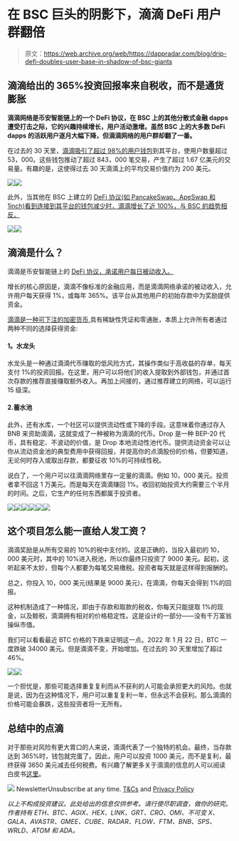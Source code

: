 # 在 BSC 巨头的阴影下，滴滴 DeFi 用户群翻倍

> 原文：<https://web.archive.org/web/https://dappradar.com/blog/drip-defi-doubles-user-base-in-shadow-of-bsc-giants>

## 滴滴给出的 365%投资回报率来自税收，而不是通货膨胀

**滴滴网络是币安智能链上的一个 DeFi 协议，在 BSC 上的其他分散式金融 dapps 遭受打击之际，它的兴趣持续增长，用户活动激增。虽然 BSC 上的大多数 DeFi dapps 的活跃用户逐月大幅下降，但滴滴网络的用户群却翻了一番。**

在过去的 30 天里，[滴滴吸引了超过 98%的用户钱包](https://web.archive.org/web/20221208054750/https://dappradar.com/binance-smart-chain/defi/drip)到其平台，使用户数量超过 53，000。这些钱包推动了超过 843，000 笔交易，产生了超过 1.67 亿美元的交易量。有趣的是，这使得过去 30 天滴滴上的平均交易价值约为 200 美元。

![](img/d4c715d6671ca06e53526a6f7ef7481a.png)![](img/6c63fc4a4f2324c03c8fa5058dfb86d3.png)

此外，当其他在 BSC 上建立的 [DeFi 协议(如 PancakeSwap、ApeSwap 和 1inch)看到连接到其平台的钱包减少时，滴滴增长了近 100%，与 BSC 的趋势相反。](https://web.archive.org/web/20221208054750/https://dappradar.com/rankings/protocol/binance-smart-chain/category/defi)

[](https://web.archive.org/web/20221208054750/https://dappradar.com/rankings/protocol/binance-smart-chain/category/defi)[![](img/2dabc31290de92d3110222bff7f1d86a.png)<picture>![](img/0829585dfe3a23e8e8ba9c5cfd8b5483.png)</picture>](https://web.archive.org/web/20221208054750/https://dappradar.com/rankings/protocol/binance-smart-chain/category/defi)

## 滴滴是什么？

滴滴是币安智能链上的 [DeFi 协议，承诺用户每日被动收入。](https://web.archive.org/web/20221208054750/https://dappradar.com/binance-smart-chain/defi/drip)

增长的核心原因是，滴滴不像标准的金融应用，而是滴滴网络承诺的被动收入，允许用户每天获得 1%，或每年 365%。该平台从其他用户的初始存款中为奖励提供资金。

[滴滴是一种可下注的加密货币](https://web.archive.org/web/20221208054750/https://dappradar.com/binance-smart-chain/defi/drip),具有稀缺性凭证和零通胀，本质上允许所有者通过两种不同的选择获得资金:

#### **1。水龙头**

水龙头是一种通过滴滴代币赚取的低风险方式，其操作类似于高收益的存单，每天支付 1%的投资回报。在这里，用户可以将他们的收入提取到外部钱包，并通过首次存款的推荐直接赚取额外收入。再加上间接的，通过推荐建立的网络，可以运行 15 级深。

#### 2.蓄水池

此外，还有水库，一个社区可以提供流动性或下降的手段。这意味着你通过存入 BNB 来资助滴滴，这就变成了一种被称为滴滴的代币。Drop 是一种 BEP-20 代币，具有稳定、不波动的价值，是 Drop 本地流动性池代币。提供流动资金可以让你从流动资金池的典型费用中获得回报，并提高你的点滴股份的价格，但要知道，无论何时存入或取出存款，都要征收 10%的可持续性税。

说白了，一个用户可以往滴滴网络里存一定量的滴滴。例如 10，000 美元。投资者拿不回这 1 万美元。而是每天在滴滴赚回 1%。收回初始投资大约需要三个半月的时间。之后，它生产的任何东西都属于投资者。

[](https://web.archive.org/web/20221208054750/https://dappradar.com/rankings/protocol/binance-smart-chain/category/exchanges)[![](img/708b88958c4ef21e9d35343890d666ab.png)<picture>![](img/a5413a334532511f05ad7465f5dd0fd4.png)</picture>](https://web.archive.org/web/20221208054750/https://dappradar.com/rankings/protocol/binance-smart-chain/category/exchanges)[](https://web.archive.org/web/20221208054750/https://dappradar.com/binance-smart-chain/exchanges/lz-swap)[![](img/708b88958c4ef21e9d35343890d666ab.png)<picture>![](img/e0afbed82a7f021e96bb52dc61f0e5c7.png)</picture>](https://web.archive.org/web/20221208054750/https://dappradar.com/binance-smart-chain/exchanges/lz-swap)[](https://web.archive.org/web/20221208054750/https://dappradar.com/binance-smart-chain/exchanges/bunicorn)[![](img/708b88958c4ef21e9d35343890d666ab.png)<picture>![](img/87166c42dbb8dd1b962edd3be8cabdec.png)</picture>](https://web.archive.org/web/20221208054750/https://dappradar.com/binance-smart-chain/exchanges/bunicorn)

## 这个项目怎么能一直给人发工资？

滴滴奖励是从所有交易的 10%的税中支付的。这是正确的，当投入最初的 10，000 美元时，其中的 10%进入税池，所以你最终只投资了 9000 美元。起初，这听起来不太妙，但每个人都要为每笔交易缴税。投资者每天就是这样得到报酬的。

总之，你投入 10，000 美元(结果是 9000 美元)，在滴滴，你每天会得到 1%的回报。

这种机制造成了一种情况，即由于存款和取款的税收，你每天只能提取 1%的现金，以及鲸税，滴滴拥有相对的价格稳定性。这是设计的一部分——没有千万富翁操纵市值。

我们可以看看最近 BTC 价格的下跌来证明这一点。2022 年 1 月 22 日，BTC 一度跌破 34000 美元。但是滴滴不变，开始增加。在过去的 30 天里增加了超过 46%。

![](img/eae9bf9de0f2252379a278ef11356328.png)![](img/eb6370795e972392e7bc60d2304c661d.png)

一个担忧是，那些可能选择重复复利而从不获利的人可能会承担更大的风险。也就是说，因为在这种情况下，用户可以重复复利一年，但永远不会获利。那么滴滴的价格可能会暴跌，这些投资者将一无所有。

## 总结中的点滴

对于那些对风险有更大胃口的人来说，滴滴代表了一个独特的机会。最终，当存款达到 365%时，钱包就完蛋了。因此，用户可以投资 1000 美元，而不是复利，最终获得 3650 美元减去任何税费。有兴趣了解更多关于滴滴的信息的人可以阅读白皮书[这里](https://web.archive.org/web/20221208054750/https://drip.community/docs/DRIP_LIGHTPAPER_v0.8_Lit_Version.pdf)。

![](img/6d5a4a2d609c56e1a5771717e54ba759.png) NewsletterUnsubscribe at any time. [T&Cs](https://web.archive.org/web/20221208054750/https://dappradar.com/terms) and [Privacy Policy](https://web.archive.org/web/20221208054750/https://dappradar.com/privacy-policy)

*以上不构成投资建议。此处给出的信息仅供参考。请行使尽职调查，做你的研究。作者持有 ETH、BTC、AGIX、HEX、LINK、GRT、CRO、OMI、不可变 X、GALA、AVASTR、GMEE、CUBE、RADAR、FLOW、FTM、BNB、SPS、WRLD、ATOM 和 ADA。*